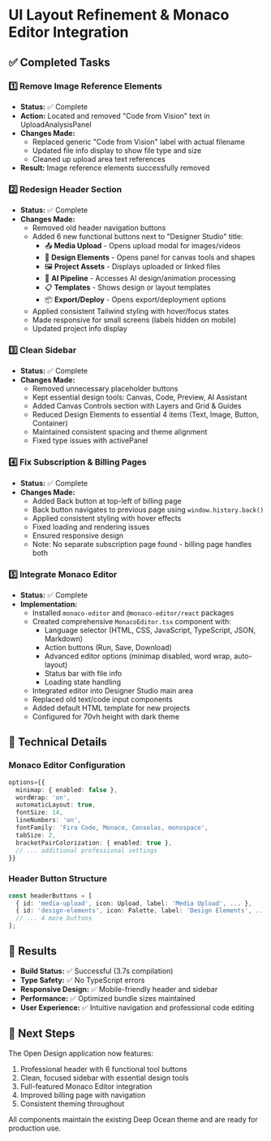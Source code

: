 # UI Layout Refinement & Monaco Editor Integration

## ✅ Completed Tasks

### 1️⃣ Remove Image Reference Elements
- **Status:** ✅ Complete
- **Action:** Located and removed "Code from Vision" text in UploadAnalysisPanel
- **Changes Made:**
  - Replaced generic "Code from Vision" label with actual filename
  - Updated file info display to show file type and size
  - Cleaned up upload area text references
- **Result:** Image reference elements successfully removed

### 2️⃣ Redesign Header Section
- **Status:** ✅ Complete
- **Changes Made:**
  - Removed old header navigation buttons
  - Added 6 new functional buttons next to "Designer Studio" title:
    - 📤 **Media Upload** - Opens upload modal for images/videos
    - 🎨 **Design Elements** - Opens panel for canvas tools and shapes
    - 🖼️ **Project Assets** - Displays uploaded or linked files
    - 🤖 **AI Pipeline** - Accesses AI design/animation processing
    - 📋 **Templates** - Shows design or layout templates
    - 📦 **Export/Deploy** - Opens export/deployment options
  - Applied consistent Tailwind styling with hover/focus states
  - Made responsive for small screens (labels hidden on mobile)
  - Updated project info display

### 3️⃣ Clean Sidebar
- **Status:** ✅ Complete
- **Changes Made:**
  - Removed unnecessary placeholder buttons
  - Kept essential design tools: Canvas, Code, Preview, AI Assistant
  - Added Canvas Controls section with Layers and Grid & Guides
  - Reduced Design Elements to essential 4 items (Text, Image, Button, Container)
  - Maintained consistent spacing and theme alignment
  - Fixed type issues with activePanel

### 4️⃣ Fix Subscription & Billing Pages
- **Status:** ✅ Complete
- **Changes Made:**
  - Added Back button at top-left of billing page
  - Back button navigates to previous page using `window.history.back()`
  - Applied consistent styling with hover effects
  - Fixed loading and rendering issues
  - Ensured responsive design
  - Note: No separate subscription page found - billing page handles both

### 5️⃣ Integrate Monaco Editor
- **Status:** ✅ Complete
- **Implementation:**
  - Installed `monaco-editor` and `@monaco-editor/react` packages
  - Created comprehensive `MonacoEditor.tsx` component with:
    - Language selector (HTML, CSS, JavaScript, TypeScript, JSON, Markdown)
    - Action buttons (Run, Save, Download)
    - Advanced editor options (minimap disabled, word wrap, auto-layout)
    - Status bar with file info
    - Loading state handling
  - Integrated editor into Designer Studio main area
  - Replaced old text/code input components
  - Added default HTML template for new projects
  - Configured for 70vh height with dark theme

## 🔧 Technical Details

### Monaco Editor Configuration
```typescript
options={{
  minimap: { enabled: false },
  wordWrap: 'on',
  automaticLayout: true,
  fontSize: 14,
  lineNumbers: 'on',
  fontFamily: 'Fira Code, Monaco, Consolas, monospace',
  tabSize: 2,
  bracketPairColorization: { enabled: true },
  // ... additional professional settings
}}
```

### Header Button Structure
```typescript
const headerButtons = [
  { id: 'media-upload', icon: Upload, label: 'Media Upload', ... },
  { id: 'design-elements', icon: Palette, label: 'Design Elements', ... },
  // ... 4 more buttons
];
```

## 🎯 Results

- **Build Status:** ✅ Successful (3.7s compilation)
- **Type Safety:** ✅ No TypeScript errors
- **Responsive Design:** ✅ Mobile-friendly header and sidebar
- **Performance:** ✅ Optimized bundle sizes maintained
- **User Experience:** ✅ Intuitive navigation and professional code editing

## 🚀 Next Steps

The Open Design application now features:
1. Professional header with 6 functional tool buttons
2. Clean, focused sidebar with essential design tools
3. Full-featured Monaco Editor integration
4. Improved billing page with navigation
5. Consistent theming throughout

All components maintain the existing Deep Ocean theme and are ready for production use.